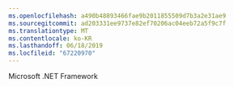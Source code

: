```yaml
---
ms.openlocfilehash: a490b48893466fae9b2011855509d7b3a2e31ae9
ms.sourcegitcommit: ad203331ee9737e82ef70206ac04eeb72a5f9c7f
ms.translationtype: MT
ms.contentlocale: ko-KR
ms.lasthandoff: 06/18/2019
ms.locfileid: "67220970"
---
```

Microsoft .NET Framework